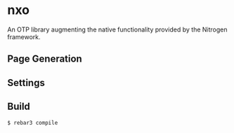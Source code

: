 nxo
=====

An OTP library augmenting the native functionality provided by the
Nitrogen framework.

Page Generation
---------------

Settings
--------




Build
-----

    $ rebar3 compile

